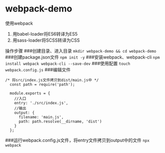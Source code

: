 # webpack-demo

使用webpack
1. 用babel-loader将ES6转译为ES5
2. 用sass-loader将SCSS转译为CSS


操作步骤
###创建目录、进入目录
 ` mkdir webpack-demo && cd webpack-demo `
###创建package.json文件
` npm init -y `
###安装webpack、webpack-cli
` npm install webpack webpack-cli --save-dev `
###使用配置
` touch webpack.config.js `
###编辑文件
```
/* 将src/index.js文件拷贝到dist/main.js中 */
  const path = require('path');

  module.exports = {
    //入口
    entry: './src/index.js',
    //输出
    output: {
      filename: 'main.js',
      path: path.resolve(__dirname, 'dist')
    }
  };
```
###运行webpack.config.js文件，将entry文件拷贝到output中的文件
` npx webpack `


